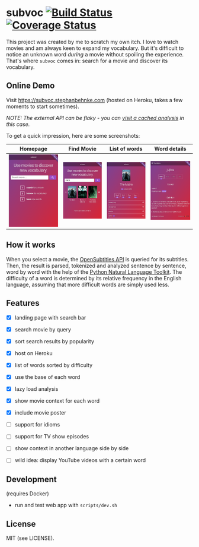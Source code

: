 subvoc [![Build Status](https://secure.travis-ci.org/stephanos/subvoc.png)](https://travis-ci.org/stephanos/subvoc) [![Coverage Status](https://coveralls.io/repos/github/stephanos/subvoc/badge.svg?branch=master)](https://coveralls.io/github/stephanos/subvoc?branch=master)
======

This project was created by me to scratch my own itch.
I love to watch movies and am always keen to expand my vocabulary.
But it's difficult to notice an unknown word *during* a movie without spoiling the experience.
That's where `subvoc` comes in: search for a movie and discover its vocabulary.


## Online Demo

Visit https://subvoc.stephanbehnke.com (hosted on Heroku, takes a few moments to start sometimes).

*NOTE: The external API can be flaky - you can [visit a cached analysis](https://subvoc.stephanbehnke.com/m/tt0114369) in this case.*

To get a quick impression, here are some screenshots:

Homepage                       | Find Movie                | List of words             | Word details
:-----------------------------:|:-------------------------:|:-------------------------:|:-------------------------:
![](./static/img/homepage.png) | ![](./static/img/movie-select.png) | ![](./static/img/list-words.png) | ![](./static/img/detail-word.png)


## How it works

When you select a movie, the [OpenSubtitles API](http://trac.opensubtitles.org/projects/opensubtitles/wiki/XMLRPC) is queried for its subtitles. Then, the result is parsed, tokenized and analyzed sentence by sentence, word by word with the help of the [Python Natural Language Toolkit](http://www.nltk.org). The difficulty of a word is determined by its relative frequency in the English language, assuming that more difficult words are simply used less.


## Features

 - [x] landing page with search bar
 - [x] search movie by query
 - [x] sort search results by popularity
 - [x] host on Heroku
 - [x] list of words sorted by difficulty
 - [x] use the base of each word
 - [x] lazy load analysis
 - [x] show movie context for each word
 - [x] include movie poster
 - [ ] support for idioms
 - [ ] support for TV show episodes
 - [ ] show context in another language side by side
 - [ ] wild idea: display YouTube videos with a certain word


## Development

(requires Docker) 

 - run and test web app with `scripts/dev.sh`
 

## License
MIT (see LICENSE).
